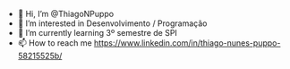 - 👋 Hi, I’m @ThiagoNPuppo
- 👀 I’m interested in Desenvolvimento / Programação
- 🌱 I’m currently learning 3º semestre de SPI
- 📫 How to reach me https://www.linkedin.com/in/thiago-nunes-puppo-58215525b/

<!---
ThiagoNPuppo/ThiagoNPuppo is a ✨ special ✨ repository because its `README.md` (this file) appears on your GitHub profile.
You can click the Preview link to take a look at your changes.
--->
